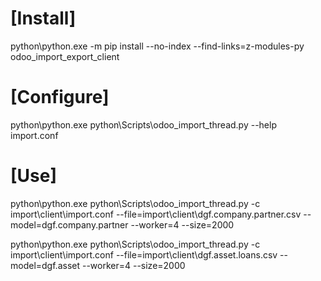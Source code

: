 # [Install]
python\python.exe -m pip install --no-index --find-links=z-modules-py odoo_import_export_client

# [Configure]
python\python.exe python\Scripts\odoo_import_thread.py --help
import.conf

# [Use]
python\python.exe python\Scripts\odoo_import_thread.py -c import\client\import.conf --file=import\client\dgf.company.partner.csv --model=dgf.company.partner --worker=4 --size=2000

python\python.exe python\Scripts\odoo_import_thread.py -c import\client\import.conf --file=import\client\dgf.asset.loans.csv --model=dgf.asset --worker=4 --size=2000